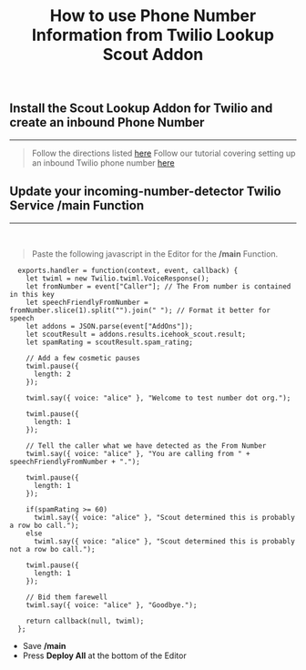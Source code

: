 # **<center>How to use Phone Number Information from Twilio Lookup Scout Addon</center>**

<br/>

## Install the Scout Lookup Addon for Twilio and create an inbound Phone Number

---

  > Follow the directions listed [here](https://www.scout.tel/blog/2021/7/12/how-to-install-scout-phone-number-lookup-twilio-addon)
  > Follow our tutorial covering setting up an inbound Twilio phone number [here](/twilio/how-to-detect-the-number-a-caller-is-calling-from-on-twilio)

## Update your **incoming-number-detector** Twilio Service **/main** Function

---

  <br/>

  > Paste the following javascript in the Editor for the **/main** Function.

  ```
    exports.handler = function(context, event, callback) {  
      let twiml = new Twilio.twiml.VoiceResponse();        
      let fromNumber = event["Caller"]; // The From number is contained in this key 
      let speechFriendlyFromNumber = fromNumber.slice(1).split("").join(" "); // Format it better for speech
      let addons = JSON.parse(event["AddOns"]);
      let scoutResult = addons.results.icehook_scout.result;  
      let spamRating = scoutResult.spam_rating;

      // Add a few cosmetic pauses
      twiml.pause({
        length: 2
      });

      twiml.say({ voice: "alice" }, "Welcome to test number dot org.");

      twiml.pause({
        length: 1
      });

      // Tell the caller what we have detected as the From Number
      twiml.say({ voice: "alice" }, "You are calling from " + speechFriendlyFromNumber + ".");

      twiml.pause({
        length: 1
      });
  
      if(spamRating >= 60)
        twiml.say({ voice: "alice" }, "Scout determined this is probably a row bo call.");
      else
        twiml.say({ voice: "alice" }, "Scout determined this is probably not a row bo call.");

      twiml.pause({
        length: 1
      });

      // Bid them farewell
      twiml.say({ voice: "alice" }, "Goodbye.");

      return callback(null, twiml);
    };    
  ```

  * Save **/main**
  * Press **Deploy All** at the bottom of the Editor